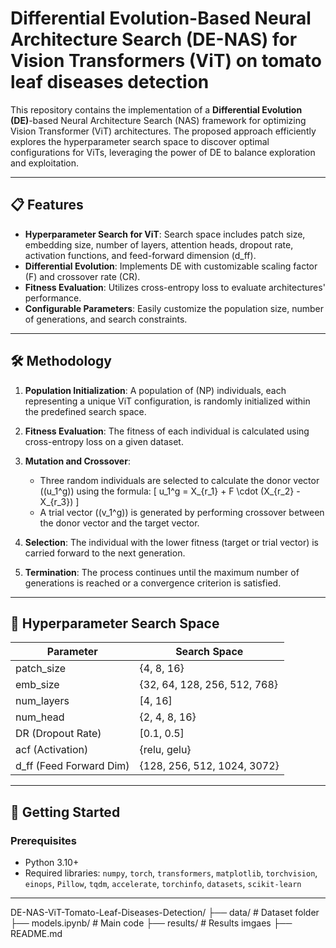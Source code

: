 # Differential Evolution-Based Neural Architecture Search (DE-NAS) for Vision Transformers (ViT) on tomato leaf diseases detection

This repository contains the implementation of a **Differential Evolution (DE)**-based Neural Architecture Search (NAS) framework for optimizing Vision Transformer (ViT) architectures. The proposed approach efficiently explores the hyperparameter search space to discover optimal configurations for ViTs, leveraging the power of DE to balance exploration and exploitation.

---

## 📋 Features
- **Hyperparameter Search for ViT**: Search space includes patch size, embedding size, number of layers, attention heads, dropout rate, activation functions, and feed-forward dimension (d_ff).
- **Differential Evolution**: Implements DE with customizable scaling factor (F) and crossover rate (CR).
- **Fitness Evaluation**: Utilizes cross-entropy loss to evaluate architectures' performance.
- **Configurable Parameters**: Easily customize the population size, number of generations, and search constraints.

---

## 🛠️ Methodology

1. **Population Initialization**: A population of \(NP\) individuals, each representing a unique ViT configuration, is randomly initialized within the predefined search space.

2. **Fitness Evaluation**: The fitness of each individual is calculated using cross-entropy loss on a given dataset.

3. **Mutation and Crossover**:
   - Three random individuals are selected to calculate the donor vector (\(u_1^g\)) using the formula:
     \[
     u_1^g = X_{r_1} + F \cdot (X_{r_2} - X_{r_3})
     \]
   - A trial vector (\(v_1^g\)) is generated by performing crossover between the donor vector and the target vector.

4. **Selection**: The individual with the lower fitness (target or trial vector) is carried forward to the next generation.

5. **Termination**: The process continues until the maximum number of generations is reached or a convergence criterion is satisfied.

---

## 🔧 Hyperparameter Search Space

| Parameter       | Search Space                           |
|-----------------|----------------------------------------|
| patch\_size     | \{4, 8, 16\}                          |
| emb\_size       | \{32, 64, 128, 256, 512, 768\}        |
| num\_layers     | [4, 16]                               |
| num\_head       | \{2, 4, 8, 16\}                       |
| DR (Dropout Rate)| [0.1, 0.5]                            |
| acf (Activation)| \{relu, gelu\}      |
| d\_ff (Feed Forward Dim) | \{128, 256, 512, 1024, 3072\} |

---

## 🚀 Getting Started

### Prerequisites
- Python 3.10+
- Required libraries: `numpy`, `torch`, `transformers`, `matplotlib`, `torchvision`, `einops`, `Pillow`, `tqdm`, `accelerate`, `torchinfo`, `datasets`, `scikit-learn`

---

DE-NAS-ViT-Tomato-Leaf-Diseases-Detection/
├── data/                     # Dataset folder
├── models.ipynb/             # Main code
├── results/                  # Results imgaes
├── README.md

